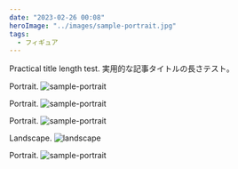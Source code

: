 ```yaml
---
date: "2023-02-26 00:08"
heroImage: "../images/sample-portrait.jpg"
tags:
  - フィギュア
---
```


Practical title length test.
実用的な記事タイトルの長さテスト。

<!-- more -->

Portrait.
![sample-portrait](../images/sample-portrait.jpg)

Portrait.
![sample-portrait](../images/sample-portrait.jpg)

Portrait.
![sample-portrait](../images/sample-portrait.jpg)

Landscape.
![landscape](../images/sample-landscape.jpg)

Portrait.
![sample-portrait](../images/sample-portrait.jpg)
